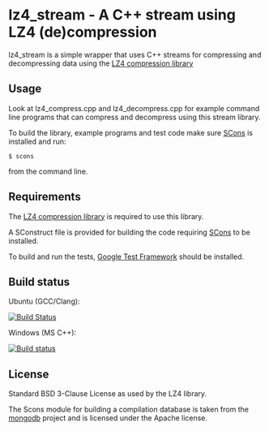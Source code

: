 lz4_stream - A C++ stream using LZ4 (de)compression
===================================================

lz4_stream is a simple wrapper that uses C++ streams for compressing and decompressing data using the [LZ4 compression library]

Usage
-----

Look at lz4\_compress.cpp and lz4\_decompress.cpp for example command line programs that can compress and decompress using this stream library.

To build the library, example programs and test code make sure [SCons] is installed and run:

    $ scons

from the command line.

Requirements
------------

The [LZ4 compression library] is required to use this library.

A SConstruct file is provided for building the code requiring [SCons] to be installed.

To build and run the tests, [Google Test Framework] should be installed.

Build status
------------
Ubuntu (GCC/Clang):

[![Build Status](https://travis-ci.org/laudrup/lz4_stream.png)](https://travis-ci.org/laudrup/lz4_stream)

Windows (MS C++):

[![Build status](https://ci.appveyor.com/api/projects/status/xrp8bjf9217broom?svg=true)](https://ci.appveyor.com/project/laudrup/lz4-stream)

License
-------

Standard BSD 3-Clause License as used by the LZ4 library.

The Scons module for building a compilation database is taken from the [mongodb] project and is licensed under the Apache license.

[LZ4 compression library]: https://github.com/Cyan4973/lz4
[SCons]: http://www.scons.org
[Google Test Framework]: https://github.com/google/googletest
[mongodb]: https://github.com/mongodb/mongo
